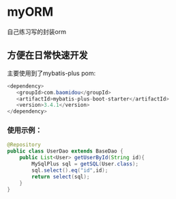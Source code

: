 # myORM
自己练习写的封装orm

## 方便在日常快速开发

主要使用到了mybatis-plus
pom:

```java
<dependency>
   <groupId>com.baomidou</groupId>
   <artifactId>mybatis-plus-boot-starter</artifactId>
   <version>3.4.1</version>
</dependency>
```

### 使用示例：

```java
@Repository
public class UserDao extends BaseDao {
    public List<User> getUserById(String id){
        MySqlPlus sql = getSQL(User.class);
        sql.select().eq("id",id);
        return select(sql);
    }
}
```
